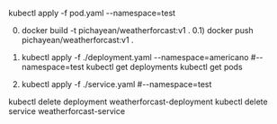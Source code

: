 kubectl apply -f pod.yaml --namespace=test

0) docker build -t pichayean/weatherforcast:v1 .
0.1) docker push pichayean/weatherforcast:v1 .

1) kubectl apply -f ./deployment.yaml --namespace=americano
#--namespace=test
    kubectl get deployments
    kubectl get pods

2) kubectl apply -f ./service.yaml 
#--namespace=test




kubectl delete deployment weatherforcast-deployment
kubectl delete service weatherforcast-service
